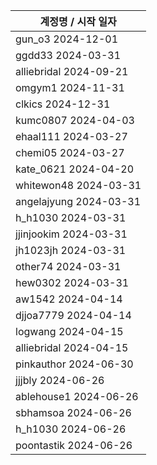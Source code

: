 | 계정명 / 시작 일자|
|--------|
| gun_o3 2024-12-01 |
| ggdd33 2024-03-31 |
| alliebridal 2024-09-21 |
| omgym1 2024-11-31 |
| clkics 2024-12-31 |
| kumc0807 2024-04-03 |
| ehaal111 2024-03-27 |
| chemi05 2024-03-27 |
| kate_0621 2024-04-20 |
| whitewon48 2024-03-31 |
| angelajyung 2024-03-31 |
| h_h1030 2024-03-31 |
| jjinjookim 2024-03-31 |
| jh1023jh 2024-03-31 |
| other74 2024-03-31 |
| hew0302 2024-03-31 |
| aw1542  2024-04-14 |
| djjoa7779 2024-04-14 |
| logwang 2024-04-15 |
| alliebridal 2024-04-15 |
| pinkauthor  2024-06-30 |
| jjjbly  2024-06-26 |
| ablehouse1  2024-06-26 |
| sbhamsoa  2024-06-26 |
| h_h1030  2024-06-26 |
| poontastik  2024-06-26 |
